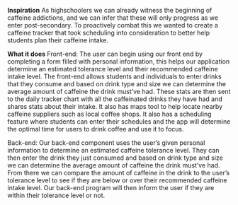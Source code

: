 **Inspiration**
As highschoolers we can already witness the beginning of caffeine addictions, and we can infer that these will only progress as we enter post-secondary. To proactively combat this we wanted to create a caffeine tracker that took scheduling into consideration to better help students plan their caffeine intake.

**What it does**
Front-end: The user can begin using our front end by completing a form filled with personal information, this helps our application determine an estimated tolerance level and their recommended caffeine intake level. The front-end allows students and individuals to enter drinks that they consume and based on drink type and size we can determine the average amount of caffeine the drink must’ve had. These stats are then sent to the daily tracker chart with all the caffeinated drinks they have had and shares stats about their intake. It also has maps tool to help locate nearby caffeine suppliers such as local coffee shops. It also has a scheduling feature where students can enter their schedules and the app will determine the optimal time for users to drink coffee and use it to focus.

Back-end: Our back-end component uses the user’s given personal information to determine an estimated caffeine tolerance level. They can then enter the drink they just consumed and based on drink type and size we can determine the average amount of caffeine the drink must’ve had. From there we can compare the amount of caffeine in the drink to the user’s tolerance level to see if they are below or over their recommended caffeine intake level. Our back-end program will then inform the user if they are within their tolerance level or not.
